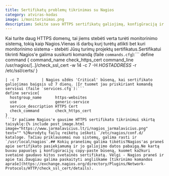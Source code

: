 ```yaml
---
title: Sertifikatų problemų tikrinimas su Nagios
category: atviras-kodas
image: i/monitorinimas.png
description: Sekite savo HTTPS sertifikatų galiojimą, konfigūraciją ir kitokias problemas su Nagios! Su kodo pavyzdžiais.
---
```


Kai turite daug HTTPS domenų, tai jiems stebėti verta turėti monitorinimo sistemą, tokią kaip Nagios.Vienas iš darbų kurį turėtų atlikti bet kuri monitorinimo sistema - stebėti Jūsų turimų projektų sertifikatus.Sertifikatui tikrinti Nagios'e galima susikurti komandą (faile `commands.cfg`):```
define command {
  command_name check_https_cert
  command_line /usr/nagios/[..]/check_ssl_cert -w 14 -c 7 -H $HOSTADDRESS$ -r /etc/ssl/certs/
}
````Argumentų aprašymas:| -w 14         | Nagios uždės 'Warning' būseną, kai iki sertifikato galiojimo pabaigos lieka 14 dienų. |
| -c 7          | Nagios uždės 'Critical' būseną, kai sertifikato galiojimas baigsis už 7 dienų. |Ir tuomet jau priskiriant komandą servisui (faile `services.cfg`):```
define service{
  hostgroup_name      https-websites
  use                 generic-service
  service_description HTTPS Cert
  check_command       check_https_cert
}
```Ir pačiame Nagios'e gausime HTTPS sertifikato tikrinimui skirtą taisyklę:{% include post_image.html image="https://www.jarmalavicius.lt/i/nagios_jarmalavicius.png" text="" %}Nurodytų failų reikėtų ieškoti `/etc/nagios/conf.d/` kataloge. Tačiau priklausomai nuo sistemų, galima rasti ir `/usr/local/nagios`.## Kokių pranešimų galima tikėtis?Nagios'as praneš apie sertifikato pasiekiamumą ir jo galiojimo datos pabaigą.Ne kartą buvau papuolęs į konfigūracijų copy-paste būseną, kuomet kažkuri svetainė gaudavo kitos svetainės sertifikatą. Vėlgi - Nagios praneš ir apie tai.Daugiau galima paskaityti angliškame [tikrinimo komandos apraše](https://exchange.nagios.org/directory/Plugins/Network-Protocols/HTTP/check_ssl_cert/details).
